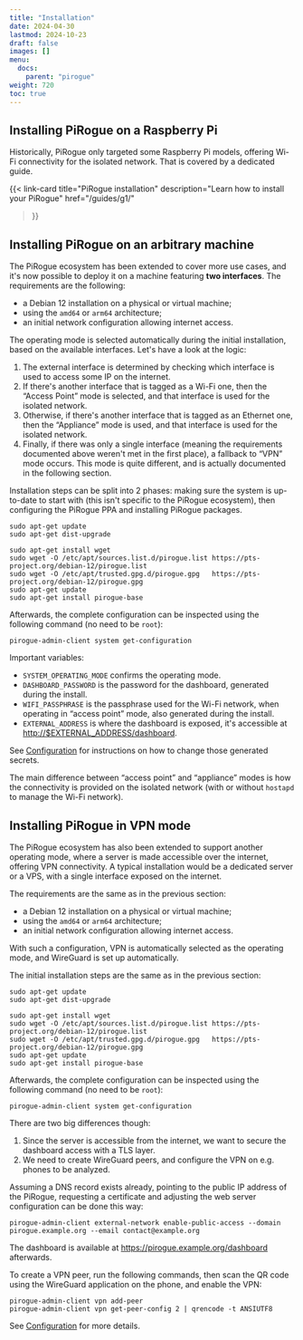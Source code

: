 ```yaml
---
title: "Installation"
date: 2024-04-30
lastmod: 2024-10-23
draft: false
images: []
menu:
  docs:
    parent: "pirogue"
weight: 720
toc: true
---
```


## Installing PiRogue on a Raspberry Pi

Historically, PiRogue only targeted some Raspberry Pi models, offering Wi-Fi
connectivity for the isolated network. That is covered by a dedicated guide.

{{< link-card
  title="PiRogue installation"
  description="Learn how to install your PiRogue"
  href="/guides/g1/"
>}}


## Installing PiRogue on an arbitrary machine

The PiRogue ecosystem has been extended to cover more use cases, and it's now
possible to deploy it on a machine featuring **two interfaces**. The
requirements are the following:

 - a Debian 12 installation on a physical or virtual machine;
 - using the `amd64` or `arm64` architecture;
 - an initial network configuration allowing internet access.

The operating mode is selected automatically during the initial installation,
based on the available interfaces. Let's have a look at the logic:

 1. The external interface is determined by checking which interface is used to
    access some IP on the internet.
 2. If there's another interface that is tagged as a Wi-Fi one, then the “Access
    Point” mode is selected, and that interface is used for the isolated
    network.
 3. Otherwise, if there's another interface that is tagged as an Ethernet one,
    then the “Appliance” mode is used, and that interface is used for the
    isolated network.
 4. Finally, if there was only a single interface (meaning the requirements
    documented above weren't met in the first place), a fallback to “VPN” mode
    occurs. This mode is quite different, and is actually documented in the
    following section.

Installation steps can be split into 2 phases: making sure the system is
up-to-date to start with (this isn't specific to the PiRogue ecosystem), then
configuring the PiRogue PPA and installing PiRogue packages.

```shell {title="Make sure the system is up-to-date"}
sudo apt-get update
sudo apt-get dist-upgrade
```

```shell {title="Configure the PiRogue PPA and install PiRogue packages"}
sudo apt-get install wget
sudo wget -O /etc/apt/sources.list.d/pirogue.list https://pts-project.org/debian-12/pirogue.list
sudo wget -O /etc/apt/trusted.gpg.d/pirogue.gpg   https://pts-project.org/debian-12/pirogue.gpg
sudo apt-get update
sudo apt-get install pirogue-base
```

Afterwards, the complete configuration can be inspected using the following
command (no need to be `root`):

    pirogue-admin-client system get-configuration

Important variables:

 - `SYSTEM_OPERATING_MODE` confirms the operating mode.
 - `DASHBOARD_PASSWORD` is the password for the dashboard, generated during the install.
 - `WIFI_PASSPHRASE` is the passphrase used for the Wi-Fi network, when
   operating in “access point” mode, also generated during the install.
 - `EXTERNAL_ADDRESS` is where the dashboard is exposed, it's accessible at
   <http://$EXTERNAL_ADDRESS/dashboard>.

See [Configuration](/docs/pirogue/version_2.x/configuration/) for instructions
on how to change those generated secrets.

The main difference between “access point” and “appliance” modes is how the
connectivity is provided on the isolated network (with or without `hostapd` to
manage the Wi-Fi network).


## Installing PiRogue in VPN mode

The PiRogue ecosystem has also been extended to support another operating mode,
where a server is made accessible over the internet, offering VPN connectivity.
A typical installation would be a dedicated server or a VPS, with a single
interface exposed on the internet.

The requirements are the same as in the previous section:

 - a Debian 12 installation on a physical or virtual machine;
 - using the `amd64` or `arm64` architecture;
 - an initial network configuration allowing internet access.

With such a configuration, VPN is automatically selected as the operating mode,
and WireGuard is set up automatically.

The initial installation steps are the same as in the previous section:

```shell {title="Make sure the system is up-to-date"}
sudo apt-get update
sudo apt-get dist-upgrade
```

```shell {title="Configure the PiRogue PPA and install PiRogue packages"}
sudo apt-get install wget
sudo wget -O /etc/apt/sources.list.d/pirogue.list https://pts-project.org/debian-12/pirogue.list
sudo wget -O /etc/apt/trusted.gpg.d/pirogue.gpg   https://pts-project.org/debian-12/pirogue.gpg
sudo apt-get update
sudo apt-get install pirogue-base
```

Afterwards, the complete configuration can be inspected using the following
command (no need to be `root`):

```shell
pirogue-admin-client system get-configuration
```

There are two big differences though:

 1. Since the server is accessible from the internet, we want to secure the
    dashboard access with a TLS layer.
 2. We need to create WireGuard peers, and configure the VPN on e.g. phones to be
    analyzed.

Assuming a DNS record exists already, pointing to the public IP address of the
PiRogue, requesting a certificate and adjusting the web server configuration can
be done this way:

```shell
pirogue-admin-client external-network enable-public-access --domain pirogue.example.org --email contact@example.org
```

The dashboard is available at <https://pirogue.example.org/dashboard> afterwards.

To create a VPN peer, run the following commands, then scan the QR code using
the WireGuard application on the phone, and enable the VPN:

```shell
pirogue-admin-client vpn add-peer
pirogue-admin-client vpn get-peer-config 2 | qrencode -t ANSIUTF8
```

See [Configuration](/docs/pirogue/version_2.x/configuration/) for more details.